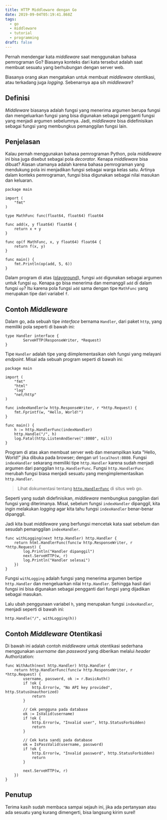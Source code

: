 ```yaml
---
title: HTTP Middleware dengan Go
date: 2019-09-04T05:19:41.868Z
tags:
  - go
  - middleware
  - tutorial
  - programming
draft: false
---
```

Pernah mendengar kata *middleware* saat menggunakan bahasa pemrograman Go? Biasanya konteks dari kata tersebut adalah saat membuat sesuatu yang berhubungan dengan server web.

Biasanya orang akan mengatakan untuk membuat *middleware* otentikasi, atau terkadang juga *logging*. Sebenarnya apa sih *middleware*?

## Definisi

*Middleware* biasanya adalah fungsi yang menerima argumen berupa fungsi dan mengeluarkan fungsi yang bisa digunakan sebagai pengganti fungsi yang menjadi argumen sebelumnya. Jadi, *middleware* bisa didefinisikan sebagai fungsi yang membungkus pemanggilan fungsi lain.

## Penjelasan

Kalau pernah menggunakan bahasa pemrograman Python, pola *middleware* ini bisa juga disebut sebagai pola *decorator*. Kenapa *middleware* bisa dibuat? Alasan utamanya adalah karena bahasa pemrograman yang mendukung pola ini menjadikan fungsi sebagai warga kelas satu. Artinya dalam konteks pemrograman, fungsi bisa digunakan sebagai nilai masukan dan keluaran.

```
package main

import (
	"fmt"
)

type MathFunc func(float64, float64) float64

func add(x, y float64) float64 {
	return x + y
}

func op(f MathFunc, x, y float64) float64 {
	return f(x, y)
}

func main() {
	fmt.Println(op(add, 5, 6))
}
```

Dalam program di atas ([playground](https://play.golang.org/p/IWcQas-qgmC)), fungsi `add` digunakan sebagai argumen untuk fungsi `op`. Kenapa go bisa menerima dan memanggil `add` di dalam fungsi `op`? Itu karena pola fungsi `add` sama dengan tipe `MathFunc` yang merupakan tipe dari variabel `f`.


## Contoh *Middleware*

Dalam go, ada sebuah tipe *interface* bernama `Handler`, dari paket `http`, yang memiliki pola seperti di bawah ini:

```
type Handler interface {
        ServeHTTP(ResponseWriter, *Request)
}
```

Tipe `Handler` adalah tipe yang diimplementasikan oleh fungsi yang melayani *endpoint*. Misal ada sebuah program seperti di bawah ini:

```
package main

import (
	"fmt"
	"html"
	"log"
	"net/http"
)

func indexHandler(w http.ResponseWriter, r *http.Request) {
	fmt.Fprintf(w, "Hello, World!")
}

func main() {
	h := http.HandlerFunc(indexHandler)
	http.Handle("/", h)
	log.Fatal(http.ListenAndServe(":8080", nil))
}
```

Program di atas akan membuat server web dan menampilkan kata "Hello, World!" jika dibuka pada browser; dengan url `localhost:8080`. Fungsi `indexHandler` sekarang memiliki tipe `http.Handler` karena sudah menjadi argumen dari panggilan `http.HandlerFunc`. Fungsi `http.HandlerFunc` merubah fungsi biasa menjadi sesuatu yang mengimplementasikan `http.Handler`.

> Lihat dokumentasi tentang [`http.HandlerFunc`](https://golang.org/pkg/net/http/#HandlerFunc) di situs web go.

Seperti yang sudah didefinisikan, *middleware* membungkus panggilan dari fungsi yang diterimanya. Misal, sebelum fungsi `indexHandler` dipanggil, kita ingin melakukan *logging* agar kita tahu fungsi `indexHandler` benar-benar dipanggil.

Jadi kita buat *middleware* yang berfungsi mencetak kata saat sebelum dan sesudah pemanggilan `indexHandler`.

```
func withLogging(next http.Handler) http.Handler {
	return html.HandlerFunc(func(w http.ResponseWriter, r *http.Request) {
		log.Println("Handler dipanggil")
		next.ServeHTTP(w, r)
		log.Println("Handler selesai")
	})
}
```

Fungsi `withLogging` adalah fungsi yang menerima argumen bertipe `http.Handler` dan mengeluarkan nilai `http.Handler`. Sehingga hasil dari fungsi ini bisa digunakan sebagai pengganti dari fungsi yang dijadikan sebagai masukan.

Lalu ubah penggunaan variabel `h`, yang merupakan fungsi `indexHandler`, menjadi seperti di bawah ini:

```
http.Handle("/", withLogging(h))
```

## Contoh *Middleware* Otentikasi

Di bawah ini adalah contoh *middleware* untuk otentikasi sederhana menggunakan *username* dan *password* yang diberikan melalui *header* Authorization:

```
func WithAuth(next http.Handler) http.Handler {
	return http.HandlerFunc(func(w http.ResponseWriter, r *http.Request) {
		username, password, ok := r.BasicAuth()
		if !ok {
			http.Error(w, "No API key provided", http.StatusUnauthorized)
			return
		}

		// Cek pengguna pada database
		ok := IsValid(username)
		if !ok {
			http.Error(w, "Invalid user", http.StatusForbidden)
			return
		}

		// Cek kata sandi pada database
		ok = IsPassValid(username, password)
		if !ok {
			http.Error(w, "Invalid password", http.StatusForbidden)
			return
		}

		next.ServeHTTP(w, r)
	})
}
```

## Penutup

Terima kasih sudah membaca sampai sejauh ini, jika ada pertanyaan atau ada sesuatu yang kurang dimengerti, bisa langsung kirim surel!
